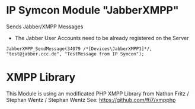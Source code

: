 # IP Symcon Module "JabberXMPP"

Sends Jabber/XMPP Messages

* The Jabber User Accounts need to be already registered on the Server

```
JabberXMPP_SendMessage(34079 /*[Devices\JabberXMPP1]*/, "test@jabber.ccc.de", "TestMessage from IP Symcon");
```


# XMPP Library
This Module is using an modificated PHP XMPP Library from Nathan Fritz / Stephan Wentz / Stephan Wentz
See: https://github.com/fti7/xmpphp

